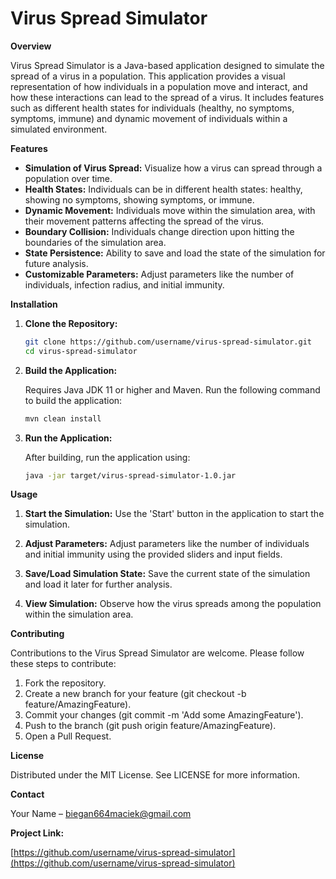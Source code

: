 
# Virus Spread Simulator

**Overview**

Virus Spread Simulator is a Java-based application designed to simulate the spread of a virus in a population. This application provides a visual representation of how individuals in a population move and interact, and how these interactions can lead to the spread of a virus. It includes features such as different health states for individuals (healthy, no symptoms, symptoms, immune) and dynamic movement of individuals within a simulated environment.

**Features**

- **Simulation of Virus Spread:** Visualize how a virus can spread through a population over time.
- **Health States:** Individuals can be in different health states: healthy, showing no symptoms, showing symptoms, or immune.
- **Dynamic Movement:** Individuals move within the simulation area, with their movement patterns affecting the spread of the virus.
- **Boundary Collision:** Individuals change direction upon hitting the boundaries of the simulation area.
- **State Persistence:** Ability to save and load the state of the simulation for future analysis.
- **Customizable Parameters:** Adjust parameters like the number of individuals, infection radius, and initial immunity.

**Installation**

1. **Clone the Repository:**

   ```bash
   git clone https://github.com/username/virus-spread-simulator.git
   cd virus-spread-simulator
   ```


2. **Build the Application:**

   Requires Java JDK 11 or higher and Maven. Run the following command to build the application:

   ```bash
   mvn clean install
   ```

3. **Run the Application:**

   After building, run the application using:

   ```bash
   java -jar target/virus-spread-simulator-1.0.jar
   ```

**Usage**

1. **Start the Simulation:**
   Use the 'Start' button in the application to start the simulation.

2. **Adjust Parameters:**
   Adjust parameters like the number of individuals and initial immunity using the provided sliders and input fields.

3. **Save/Load Simulation State:**
   Save the current state of the simulation and load it later for further analysis.

4. **View Simulation:**
   Observe how the virus spreads among the population within the simulation area.

**Contributing**

Contributions to the Virus Spread Simulator are welcome. Please follow these steps to contribute:

1. Fork the repository.
2. Create a new branch for your feature (git checkout -b feature/AmazingFeature).
3. Commit your changes (git commit -m 'Add some AmazingFeature').
4. Push to the branch (git push origin feature/AmazingFeature).
5. Open a Pull Request.

**License**

Distributed under the MIT License. See LICENSE for more information.

**Contact**

Your Name – biegan664maciek@gmail.com

**Project Link:**

[https://github.com/username/virus-spread-simulator](https://github.com/username/virus-spread-simulator)

```

```
